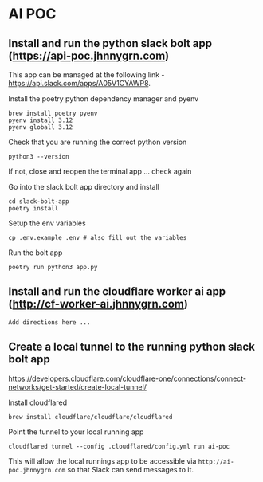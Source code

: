 # AI POC

## Install and run the python slack bolt app (https://api-poc.jhnnygrn.com)

This app can be managed at the following link - https://api.slack.com/apps/A05V1CYAWP8.

Install the poetry python dependency manager and pyenv
```
brew install poetry pyenv
pyenv install 3.12
pyenv globall 3.12
```

Check that you are running the correct python version
```
python3 --version
```

If not, close and reopen the terminal app ... check again

Go into the slack bolt app directory and install
```
cd slack-bolt-app
poetry install
```

Setup the env variables
```
cp .env.example .env # also fill out the variables
```

Run the bolt app
```
poetry run python3 app.py
```

## Install and run the cloudflare worker ai app (http://cf-worker-ai.jhnnygrn.com)

```
Add directions here ...
```

## Create a local tunnel to the running python slack bolt app

https://developers.cloudflare.com/cloudflare-one/connections/connect-networks/get-started/create-local-tunnel/

Install cloudflared
```
brew install cloudflare/cloudflare/cloudflared
```

Point the tunnel to your local running app
```
cloudflared tunnel --config .cloudflared/config.yml run ai-poc
```

This will allow the local runnings app to be accessible via `http://ai-poc.jhnnygrn.com` so that Slack can send messages to it.
